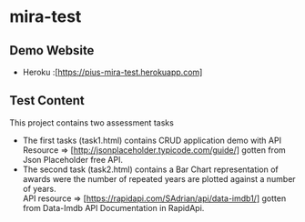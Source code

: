 # mira-test

## Demo Website
- Heroku :[https://pius-mira-test.herokuapp.com]

## Test Content
This project contains two assessment tasks
- The first tasks (task1.html) contains CRUD application demo with API Resource => [http://jsonplaceholder.typicode.com/guide/] gotten from Json Placeholder free API.
- The second task (task2.html) contains a Bar Chart representation of awards were the number of repeated years are plotted against a number of years.  
  API resource => [https://rapidapi.com/SAdrian/api/data-imdb1/] gotten from Data-Imdb API Documentation in RapidApi. 

